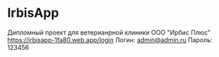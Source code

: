 # IrbisApp

Дипломный проект для ветерианрной клиники ООО "Ирбис Плюс"
https://irbisapp-1fa80.web.app/login
Логин: admin@admin.ru
Пароль: 123456
